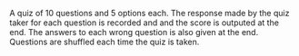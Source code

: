 A quiz of 10 questions and 5 options each. 
The response made by the quiz taker for each question is recorded and and the score is outputed at the end. 
The answers to each wrong question is also given at the end. 
Questions are shuffled each time the quiz is taken.
